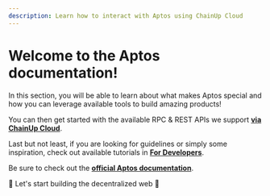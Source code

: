```yaml
---
description: Learn how to interact with Aptos using ChainUp Cloud
---
```


# Welcome to the Aptos documentation!

In this section, you will be able to learn about what makes Aptos special and how you can leverage available tools to build amazing products!

You can then get started with the available RPC & REST APIs we support [**via ChainUp Cloud**](https://app.chainupcloud.com/login).

Last but not least, if you are looking for guidelines or simply some inspiration, check out available tutorials in [**For Developers**](../../introduction/for-developers/use-blockchain-api.md).

Be sure to check out the [**official Aptos documentation**](https://aptos.dev/).

🚀 Let's start building the decentralized web 🚀
